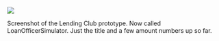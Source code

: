 ![](https://db-feed.s3.amazonaws.com/legacy/Screen_Shot_2016-08-28_at_12_08_30_AM-1472357369462.png)

Screenshot of the Lending Club prototype. Now called LoanOfficerSimulator. Just the title and a few amount numbers up so far.
